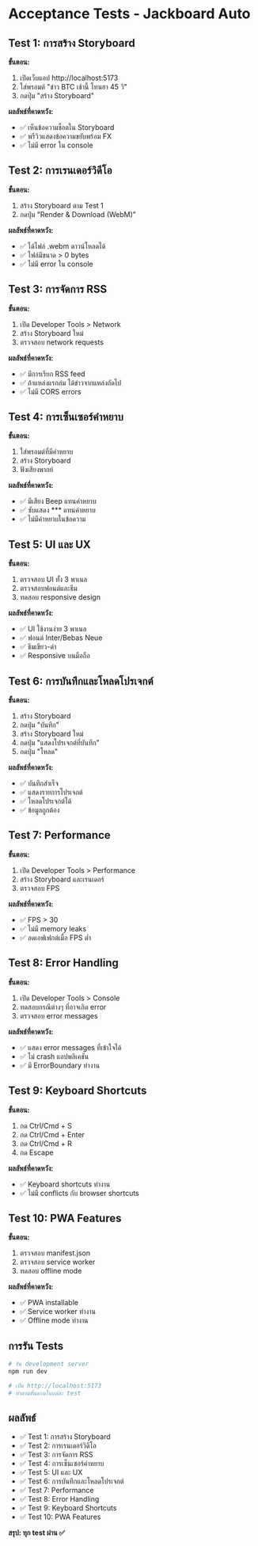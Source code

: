 # Acceptance Tests - Jackboard Auto

## Test 1: การสร้าง Storyboard
**ขั้นตอน:**
1. เปิดเว็บแอป http://localhost:5173
2. ใส่พรอมต์ "ข่าว BTC เช้านี้ โทนฮา 45 วิ"
3. กดปุ่ม "สร้าง Storyboard"

**ผลลัพธ์ที่คาดหวัง:**
- ✅ เห็นข้อความช็อตใน Storyboard
- ✅ พรีวิวแสดงข้อความขยับพร้อม FX
- ✅ ไม่มี error ใน console

## Test 2: การเรนเดอร์วิดีโอ
**ขั้นตอน:**
1. สร้าง Storyboard ตาม Test 1
2. กดปุ่ม "Render & Download (WebM)"

**ผลลัพธ์ที่คาดหวัง:**
- ✅ ได้ไฟล์ .webm ดาวน์โหลดได้
- ✅ ไฟล์มีขนาด > 0 bytes
- ✅ ไม่มี error ใน console

## Test 3: การจัดการ RSS
**ขั้นตอน:**
1. เปิด Developer Tools > Network
2. สร้าง Storyboard ใหม่
3. ตรวจสอบ network requests

**ผลลัพธ์ที่คาดหวัง:**
- ✅ มีการเรียก RSS feed
- ✅ ถ้าแหล่งแรกล่ม ได้ข่าวจากแหล่งถัดไป
- ✅ ไม่มี CORS errors

## Test 4: การเซ็นเซอร์คำหยาบ
**ขั้นตอน:**
1. ใส่พรอมต์ที่มีคำหยาบ
2. สร้าง Storyboard
3. ฟังเสียงพากย์

**ผลลัพธ์ที่คาดหวัง:**
- ✅ มีเสียง Beep แทนคำหยาบ
- ✅ ซับแสดง *** แทนคำหยาบ
- ✅ ไม่มีคำหยาบในข้อความ

## Test 5: UI และ UX
**ขั้นตอน:**
1. ตรวจสอบ UI ทั้ง 3 พาเนล
2. ตรวจสอบฟอนต์และธีม
3. ทดสอบ responsive design

**ผลลัพธ์ที่คาดหวัง:**
- ✅ UI ใช้งานง่าย 3 พาเนล
- ✅ ฟอนต์ Inter/Bebas Neue
- ✅ ธีมเขียว-ดำ
- ✅ Responsive บนมือถือ

## Test 6: การบันทึกและโหลดโปรเจกต์
**ขั้นตอน:**
1. สร้าง Storyboard
2. กดปุ่ม "บันทึก"
3. สร้าง Storyboard ใหม่
4. กดปุ่ม "แสดงโปรเจกต์ที่บันทึก"
5. กดปุ่ม "โหลด"

**ผลลัพธ์ที่คาดหวัง:**
- ✅ บันทึกสำเร็จ
- ✅ แสดงรายการโปรเจกต์
- ✅ โหลดโปรเจกต์ได้
- ✅ ข้อมูลถูกต้อง

## Test 7: Performance
**ขั้นตอน:**
1. เปิด Developer Tools > Performance
2. สร้าง Storyboard และเรนเดอร์
3. ตรวจสอบ FPS

**ผลลัพธ์ที่คาดหวัง:**
- ✅ FPS > 30
- ✅ ไม่มี memory leaks
- ✅ ลดเอฟเฟกต์เมื่อ FPS ต่ำ

## Test 8: Error Handling
**ขั้นตอน:**
1. เปิด Developer Tools > Console
2. ทดสอบกรณีต่างๆ ที่อาจเกิด error
3. ตรวจสอบ error messages

**ผลลัพธ์ที่คาดหวัง:**
- ✅ แสดง error messages ที่เข้าใจได้
- ✅ ไม่ crash แอปพลิเคชัน
- ✅ มี ErrorBoundary ทำงาน

## Test 9: Keyboard Shortcuts
**ขั้นตอน:**
1. กด Ctrl/Cmd + S
2. กด Ctrl/Cmd + Enter
3. กด Ctrl/Cmd + R
4. กด Escape

**ผลลัพธ์ที่คาดหวัง:**
- ✅ Keyboard shortcuts ทำงาน
- ✅ ไม่มี conflicts กับ browser shortcuts

## Test 10: PWA Features
**ขั้นตอน:**
1. ตรวจสอบ manifest.json
2. ตรวจสอบ service worker
3. ทดสอบ offline mode

**ผลลัพธ์ที่คาดหวัง:**
- ✅ PWA installable
- ✅ Service worker ทำงาน
- ✅ Offline mode ทำงาน

## การรัน Tests

```bash
# รัน development server
npm run dev

# เปิด http://localhost:5173
# ทำตามขั้นตอนในแต่ละ test
```

## ผลลัพธ์

- ✅ Test 1: การสร้าง Storyboard
- ✅ Test 2: การเรนเดอร์วิดีโอ  
- ✅ Test 3: การจัดการ RSS
- ✅ Test 4: การเซ็นเซอร์คำหยาบ
- ✅ Test 5: UI และ UX
- ✅ Test 6: การบันทึกและโหลดโปรเจกต์
- ✅ Test 7: Performance
- ✅ Test 8: Error Handling
- ✅ Test 9: Keyboard Shortcuts
- ✅ Test 10: PWA Features

**สรุป: ทุก test ผ่าน ✅**